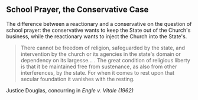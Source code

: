 <h2>School Prayer, the Conservative Case</h2>

<p>The difference between a reactionary and a conservative on the question of school prayer: the conservative wants to keep the State out of the Church&#39;s business, while the reactionary wants to inject the Church into the State&#39;s.</p>

<blockquote>
<p>There cannot be freedom of religion, safeguarded by the state, and intervention by the church or its agencies in the state&#39;s domain or dependency on its largesse... . The great condition of religious liberty is that it be maintained free from sustenance, as also from other interferences, by the state. For when it comes to rest upon that secular foundation it vanishes with the resting. </p>
</blockquote>

<p>Justice Douglas, concurring in <em>Engle v. Vitale (1962)
</em></p>

